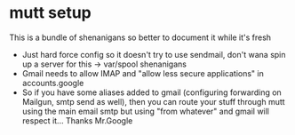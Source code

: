 # mutt setup

This is a bundle of shenanigans so better to document it while it's fresh

- Just hard force config so it doesn't try to use sendmail, don't wana spin up a
  server for this -> var/spool shenanigans
- Gmail needs to allow IMAP and "allow less secure applications" in
  accounts.google
- So if you have some aliases added to gmail (configuring forwarding on Mailgun,
  smtp send as well), then you can route your stuff through mutt using the main
  email smtp but using "from whatever" and gmail will respect it... Thanks
  Mr.Google
